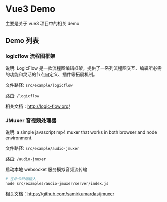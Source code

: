 # Vue3 Demo

主要是关于 vue3 项目中的相关 demo

## Demo 列表

### logicflow 流程图框架

说明: LogicFlow 是一款流程图编辑框架，提供了一系列流程图交互、编辑所必需的功能和灵活的节点自定义、插件等拓展机制。

文件路径: `src/example/logicflow`

路由: `/logicflow`

相关文档：http://logic-flow.org/

### JMuxer 音视频处理器

说明: a simple javascript mp4 muxer that works in both browser and node environment. 

文件路径: `src/example/audio-jmuxer`

路由: `/audio-jmuxer`

启动本地 websocket 服务模拟音频流传输
```bash
# 在命令终端输入
node src/examples/audio-jmuxer/server/index.js
```

相关文档：https://github.com/samirkumardas/jmuxer


